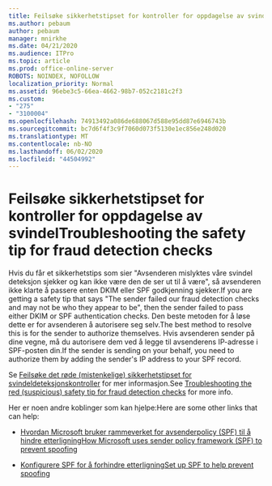 ```yaml
---
title: Feilsøke sikkerhetstipset for kontroller for oppdagelse av svindel
ms.author: pebaum
author: pebaum
manager: mnirkhe
ms.date: 04/21/2020
ms.audience: ITPro
ms.topic: article
ms.prod: office-online-server
ROBOTS: NOINDEX, NOFOLLOW
localization_priority: Normal
ms.assetid: 96ebe3c5-66ea-4662-98b7-052c2181c2f3
ms.custom:
- "275"
- "3100004"
ms.openlocfilehash: 74913492a086de688067d588e95dd87e6946743b
ms.sourcegitcommit: bc7d6f4f3c9f7060d073f5130e1ec856e248d020
ms.translationtype: MT
ms.contentlocale: nb-NO
ms.lasthandoff: 06/02/2020
ms.locfileid: "44504992"
---
```

# <a name="troubleshooting-the-safety-tip-for-fraud-detection-checks"></a><span data-ttu-id="5034a-102">Feilsøke sikkerhetstipset for kontroller for oppdagelse av svindel</span><span class="sxs-lookup"><span data-stu-id="5034a-102">Troubleshooting the safety tip for fraud detection checks</span></span>

<span data-ttu-id="5034a-103">Hvis du får et sikkerhetstips som sier "Avsenderen mislyktes våre svindel deteksjon sjekker og kan ikke være den de ser ut til å være", så avsenderen ikke klarte å passere enten DKIM eller SPF godkjenning sjekker.</span><span class="sxs-lookup"><span data-stu-id="5034a-103">If you are getting a safety tip that says "The sender failed our fraud detection checks and may not be who they appear to be", then the sender failed to pass either DKIM or SPF authentication checks.</span></span> <span data-ttu-id="5034a-104">Den beste metoden for å løse dette er for avsenderen å autorisere seg selv.</span><span class="sxs-lookup"><span data-stu-id="5034a-104">The best method to resolve this is for the sender to authorize themselves.</span></span> <span data-ttu-id="5034a-105">Hvis avsenderen sender på dine vegne, må du autorisere dem ved å legge til avsenderens IP-adresse i SPF-posten din.</span><span class="sxs-lookup"><span data-stu-id="5034a-105">If the sender is sending on your behalf, you need to authorize them by adding the sender's IP address to your SPF record.</span></span>
  
<span data-ttu-id="5034a-106">Se [Feilsøke det røde (mistenkelige) sikkerhetstipset for svindeldeteksjonskontroller](https://blogs.msdn.microsoft.com/tzink/2016/11/02/troubleshooting-the-red-suspicious-safety-tip-for-fraud-detection-checks/) for mer informasjon.</span><span class="sxs-lookup"><span data-stu-id="5034a-106">See [Troubleshooting the red (suspicious) safety tip for fraud detection checks](https://blogs.msdn.microsoft.com/tzink/2016/11/02/troubleshooting-the-red-suspicious-safety-tip-for-fraud-detection-checks/) for more info.</span></span>
  
<span data-ttu-id="5034a-107">Her er noen andre koblinger som kan hjelpe:</span><span class="sxs-lookup"><span data-stu-id="5034a-107">Here are some other links that can help:</span></span>
  
- [<span data-ttu-id="5034a-108">Hvordan Microsoft bruker rammeverket for avsenderpolicy (SPF) til å hindre etterligning</span><span class="sxs-lookup"><span data-stu-id="5034a-108">How Microsoft uses sender policy framework (SPF) to prevent spoofing</span></span>](https://docs.microsoft.com/microsoft-365/security/office-365-security/how-office-365-uses-spf-to-prevent-spoofing)

- [<span data-ttu-id="5034a-109">Konfigurere SPF for å forhindre etterligning</span><span class="sxs-lookup"><span data-stu-id="5034a-109">Set up SPF to help prevent spoofing</span></span>](https://docs.microsoft.com/microsoft-365/security/office-365-security/set-up-spf-in-office-365-to-help-prevent-spoofing)
